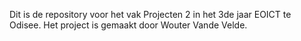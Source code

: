 Dit is de repository voor het vak Projecten 2 in het 3de jaar EOICT te Odisee.
Het project is gemaakt door Wouter Vande Velde.